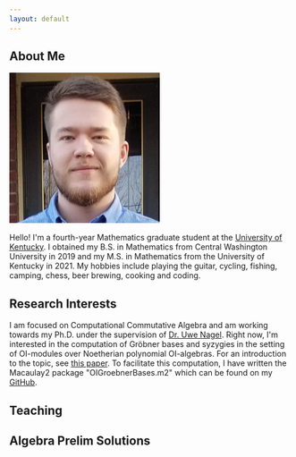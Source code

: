 ```yaml
---
layout: default
---
```


## About Me

<img class="profile-picture" src="profile.png">

Hello! I'm a fourth-year Mathematics graduate student at the [University of Kentucky](https://math.as.uky.edu/). I obtained my B.S. in Mathematics from Central Washington University in 2019 and my M.S. in Mathematics from the University of Kentucky in 2021. My hobbies include playing the guitar, cycling, fishing, camping, chess, beer brewing, cooking and coding.

## Research Interests

I am focused on Computational Commutative Algebra and am working towards my Ph.D. under the supervision of [Dr. Uwe Nagel](http://www.ms.uky.edu/~uwenagel/). Right now, I'm interested in the computation of Gröbner bases and syzygies in the setting of OI-modules over Noetherian polynomial OI-algebras. For an introduction to the topic, see [this paper](https://arxiv.org/abs/1710.09247). To facilitate this computation, I have written the Macaulay2 package "OIGroebnerBases.m2" which can be found on my [GitHub](https://github.com/morrowmh/OIGroebnerBases).

## Teaching

## Algebra Prelim Solutions